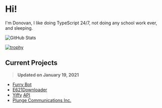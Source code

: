 # Hi!
I'm Donovan, I like doing TypeScript 24/7, not doing any school work ever, and sleeping.

<!-- Credit: https://github.com/anuraghazra/github-readme-stats -->
![GitHub Stats](https://github-readme-stats.vercel.app/api?username=DonovanDMC&count_private=true&show_icons=true&theme=dracula)

[![trophy](https://github-profile-trophy.vercel.app/?username=DonovanDMC&theme=onedark)](https://github.com/ryo-ma/github-profile-trophy)

## Current Projects
> **Updated on January 19, 2021**

- [Furry Bot](https://furry.bot)
- [E621Downloader](https://github.com/FurryBotCo/E621Downloader)
- [Yiffy](https://github.com/FurryBotCo/Yiffy) [API](https://yiff.rest)
- [Plunge Communications Inc.](https://github.com/PlungeCommunications)
